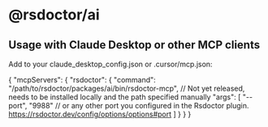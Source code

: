 # @rsdoctor/ai

## Usage with Claude Desktop or other MCP clients

Add to your claude_desktop_config.json or .cursor/mcp.json:

{
"mcpServers": {
"rsdoctor": {
"command": "/path/to/rsdoctor/packages/ai/bin/rsdoctor-mcp", // Not yet released, needs to be installed locally and the path specified manually
"args": [
"--port",
"9988" // or any other port you configured in the Rsdoctor plugin. https://rsdoctor.dev/config/options/options#port
]
}
}
}
